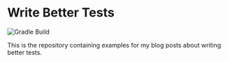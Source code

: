 # Write Better Tests

![Gradle Build](https://github.com/arhohuttunen/write-better-tests/workflows/Gradle%20Build/badge.svg)

This is the repository containing examples for my blog posts about writing better tests.
